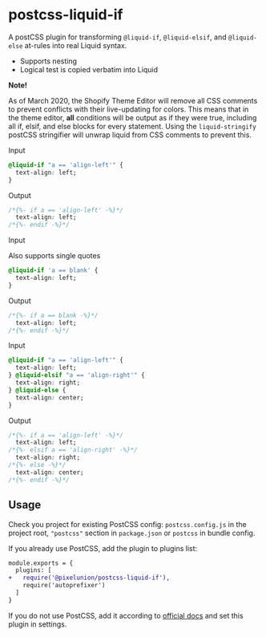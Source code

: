 # postcss-liquid-if

A postCSS plugin for transforming `@liquid-if`, `@liquid-elsif`, and `@liquid-else` at-rules into real Liquid syntax.

- Supports nesting
- Logical test is copied verbatim into Liquid

**Note!**

As of March 2020, the Shopify Theme Editor will remove all CSS comments to prevent conflicts with their live-updating for colors. This means that in the theme editor, **all** conditions will be output as if they were true, including all if, elsif, and else blocks for every statement. Using the `liquid-stringify` postCSS stringifier will unwrap liquid from CSS comments to prevent this.

Input

```css
@liquid-if "a == 'align-left'" {
  text-align: left;
}
```


Output

```css
/*{%- if a == 'align-left' -%}*/
  text-align: left;
/*{%- endif -%}*/
```

Input

Also supports single quotes
```css
@liquid-if 'a == blank' {
  text-align: left;
}
```


Output

```css
/*{%- if a == blank -%}*/
  text-align: left;
/*{%- endif -%}*/
```

Input

```css
@liquid-if "a == 'align-left'" {
  text-align: left;
} @liquid-elsif "a == 'align-right'" {
  text-align: right;
} @liquid-else {
  text-align: center;
}
```


Output

```css
/*{%- if a == 'align-left' -%}*/
  text-align: left;
/*{%- elsif a == 'align-right' -%}*/
  text-align: right;
/*{%- else -%}*/
  text-align: center;
/*{%- endif -%}*/
```

## Usage

Check you project for existing PostCSS config: `postcss.config.js`
in the project root, `"postcss"` section in `package.json`
or `postcss` in bundle config.

If you already use PostCSS, add the plugin to plugins list:

```diff
module.exports = {
  plugins: [
+   require('@pixelunion/postcss-liquid-if'),
    require('autoprefixer')
  ]
}
```

If you do not use PostCSS, add it according to [official docs]
and set this plugin in settings.

[official docs]: https://github.com/postcss/postcss#usage
